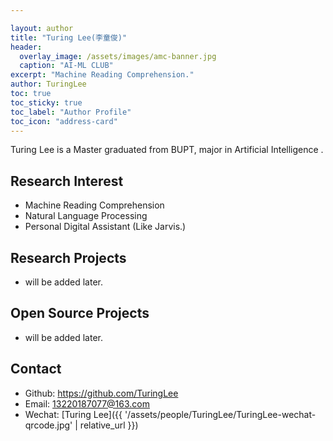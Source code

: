 ```yaml
---

layout: author
title: "Turing Lee(李童俊)"
header:
  overlay_image: /assets/images/amc-banner.jpg 
  caption: "AI-ML CLUB"
excerpt: "Machine Reading Comprehension."
author: TuringLee 
toc: true
toc_sticky: true
toc_label: "Author Profile"
toc_icon: "address-card" 
---
```


Turing Lee is a Master graduated from BUPT, major in Artificial Intelligence . 

## Research Interest

- Machine Reading Comprehension 
- Natural Language Processing
- Personal Digital Assistant (Like Jarvis.)

## Research Projects
- will be added later.

## Open Source Projects
- will be added later.
## Contact

- Github: <https://github.com/TuringLee>
- Email: <13220187077@163.com>
- Wechat: [Turing Lee]({{ '/assets/people/TuringLee/TuringLee-wechat-qrcode.jpg' | relative_url }})
